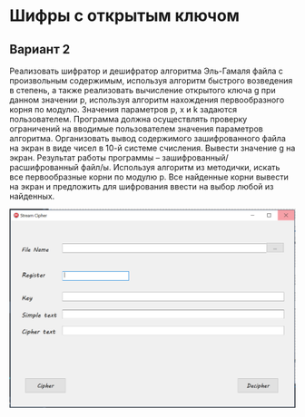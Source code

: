 # Шифры с открытым ключом
## Вариант 2
Реализовать шифратор и дешифратор алгоритма Эль-Гамаля файла c произвольным содержимым, используя алгоритм быстрого возведения в степень, а также реализовать вычисление открытого ключа g при данном значении p, используя алгоритм нахождения первообразного корня по модулю. Значения параметров p, x и k задаются пользователем. Программа должна осуществлять проверку ограничений на вводимые пользователем значения параметров алгоритма. Организовать вывод содержимого зашифрованного файла на экран в виде чисел в 10-й системе счисления. Вывести значение g на экран. 
Результат работы программы – зашифрованный/расшифрованный файл/ы. Используя алгоритм из методички, искать все первообразные корни по модулю p. Все найденные корни вывести на экран и предложить для шифрования ввести на выбор любой из найденных.

![Img_alt](https://github.com/Butonsusumom/TI-2/blob/master/Capture.PNG)

